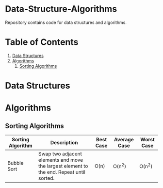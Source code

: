 # Data-Structure-Algorithms
Repository contains code for data structures and algorithms.

# Table of Contents
1. [Data Structures](#data-structures)
2. [Algorithms](#algorithms)
    1. [Sorting Algorithms](#sorting-algorithms)

# Data Structures <a name="data-structures"></a>

# Algorithms <a name="algorithms"></a>

## Sorting Algorithms <a name="sorting-algorithms"></a>
| Sorting Algorithm | Description                                                                              | Best Case | Average Case | Worst Case |
|-------------------|------------------------------------------------------------------------------------------|-----------|--------------|------------|
| Bubble Sort       | Swap two adjacent elements and move the largest element to the end. Repeat until sorted. | O(n)      | O(n<sup>2</sup>)        | O(n<sup>2</sup>)      |